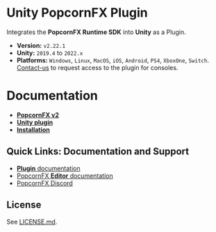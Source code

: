# Unity PopcornFX Plugin

Integrates the **PopcornFX Runtime SDK** into **Unity** as a Plugin.
* **Version:** `v2.22.1`
* **Unity:** `2019.4` to `2022.x`
* **Platforms:** `Windows`, `Linux`, `MacOS`, `iOS`, `Android`, `PS4`, `XboxOne`, `Switch`. 
[Contact-us](https://www.popcornfx.com/contact-popcornfx/) to request access to the plugin for consoles.

# Documentation
* **[PopcornFX v2](https://www.popcornfx.com/docs/popcornfx-v2)**
* **[Unity plugin](https://www.popcornfx.com/docs/popcornfx-v2/plugins/unity-plugin/)**
* **[Installation](https://www.popcornfx.com/docs/popcornfx-v2/plugins/unity-plugin/plugin-installation/)**

## Quick Links: Documentation and Support

* [**Plugin** documentation](https://www.popcornfx.com/docs/popcornfx-v2/plugins/unity-plugin/)
* [PopcornFX **Editor** documentation](https://www.popcornfx.com/docs/popcornfx-v2/)
* [PopcornFX Discord](https://discord.gg/4ka27cVrsf)

## License

See [LICENSE.md](./LICENSE.md).
